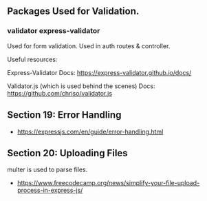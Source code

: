 ## Packages Used for Validation.

### validator express-validator

Used for form validation. Used in auth routes & controller.

Useful resources:

Express-Validator Docs: https://express-validator.github.io/docs/

Validator.js (which is used behind the scenes) Docs: https://github.com/chriso/validator.js

## Section 19: Error Handling

- https://expressjs.com/en/guide/error-handling.html

## Section 20: Uploading Files

multer is used to parse files.

- https://www.freecodecamp.org/news/simplify-your-file-upload-process-in-express-js/

